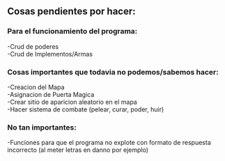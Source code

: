 ## Cosas pendientes por hacer:

### Para el funcionamiento del programa:
  -Crud de poderes  
  -Crud de Implementos/Armas  
  

### Cosas importantes que todavia no podemos/sabemos hacer:
  -Creacion del Mapa  
  -Asignacion de Puerta Magica  
  -Crear sitio de aparicion aleatorio en el mapa  
  -Hacer sistema de combate (pelear, curar, poder, huir)  
  

### No tan importantes:
  -Funciones para que el programa no explote con formato de respuesta incorrecto (al meter letras en danno por ejemplo)  
  
